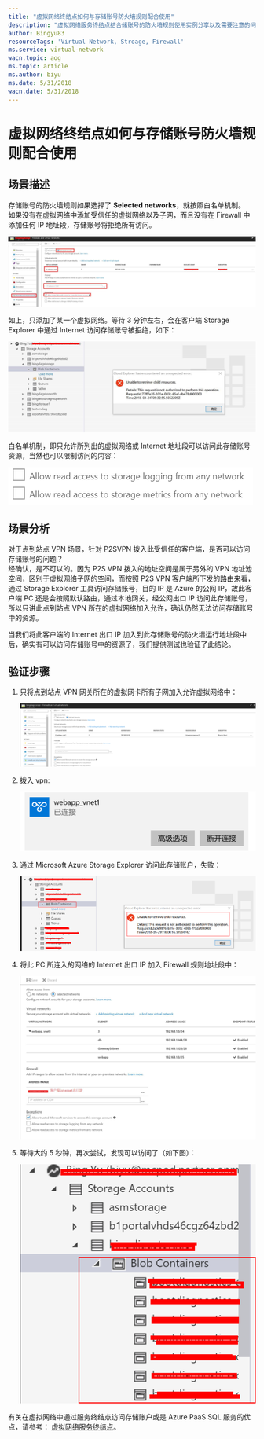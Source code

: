 ```yaml
---
title: "虚拟网络终结点如何与存储账号防火墙规则配合使用"
description: "虚拟网络服务终结点结合储账号的防火墙规则使用实例分享以及需要注意的问题"
author: Bingyu83
resourceTags: 'Virtual Network, Stroage, Firewall'
ms.service: virtual-network
wacn.topic: aog
ms.topic: article
ms.author: biyu
ms.date: 5/31/2018
wacn.date: 5/31/2018
---
```


# 虚拟网络终结点如何与存储账号防火墙规则配合使用

## 场景描述

存储账号的防火墙规则如果选择了 **Selected networks**，就按照白名单机制。<br>
如果没有在虚拟网络中添加受信任的虚拟网络以及子网，而且没有在 Firewall 中添加任何 IP 地址段，存储账号将拒绝所有访问。

![01](media/aog-virtual-network-endpoint-howto-work-with-storage-firewall/01.png)

如上，只添加了某一个虚拟网络。等待 3 分钟左右，会在客户端 Storage Explorer 中通过 Internet 访问存储账号被拒绝，如下：

![02](media/aog-virtual-network-endpoint-howto-work-with-storage-firewall/02.png)

白名单机制，即只允许所列出的虚拟网络或 Internet 地址段可以访问此存储账号资源，当然也可以限制访问的内容：

![03](media/aog-virtual-network-endpoint-howto-work-with-storage-firewall/03.png)

## 场景分析

对于点到站点 VPN 场景，针对 P2SVPN 拨入此受信任的客户端，是否可以访问存储账号的问题？<br>
经确认，是不可以的。因为 P2S VPN 拨入的地址空间是属于另外的 VPN 地址池空间，区别于虚拟网络子网的空间，而按照 P2S VPN 客户端所下发的路由来看，通过 Storage Explorer 工具访问存储账号，目的 IP 是 Azure 的公网 IP，故此客户端 PC 还是会按照默认路由，通过本地网关，经公网出口 IP 访问此存储账号，所以只讲此点到站点 VPN 所在的虚拟网络加入允许，确认仍然无法访问存储账号中的资源。

当我们将此客户端的 Internet 出口 IP 加入到此存储账号的防火墙运行地址段中后，确实有可以访问存储账号中的资源了，我们提供测试也验证了此结论。

## 验证步骤

1. 只将点到站点 VPN 网关所在的虚拟网卡所有子网加入允许虚拟网络中：

    ![04](media/aog-virtual-network-endpoint-howto-work-with-storage-firewall/04.png)

2. 拨入 vpn:

    ![05](media/aog-virtual-network-endpoint-howto-work-with-storage-firewall/05.png)

3. 通过 Microsoft Azure Storage Explorer 访问此存储账户，失败：

    ![06](media/aog-virtual-network-endpoint-howto-work-with-storage-firewall/06.png)

4. 将此 PC 所连入的网络的 Internet 出口 IP 加入 Firewall 规则地址段中：

    ![07](media/aog-virtual-network-endpoint-howto-work-with-storage-firewall/07.png)

5. 等待大约 5 秒钟，再次尝试，发现可以访问了（如下图）：

    ![08](media/aog-virtual-network-endpoint-howto-work-with-storage-firewall/08.png)

有关在虚拟网络中通过服务终结点访问存储账户或是 Azure PaaS SQL 服务的优点，请参考：
[虚拟网络服务终结点](https://docs.azure.cn/zh-cn/virtual-network/virtual-network-service-endpoints-overview#key-benefits)。